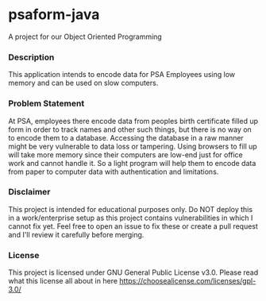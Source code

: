 # psaform-java

A project for our Object Oriented Programming

### Description

This application intends to encode data for PSA Employees using low memory and can be used on slow computers. 

### Problem Statement

At PSA, employees there encode data from peoples birth certificate filled up form in order to track names and other such things, but there is no way on to encode them to a database. Accessing the database in a raw manner might be very vulnerable to data loss or tampering. Using browsers to fill up will take more memory since their computers are low-end just for office work and cannot handle it. So a light program will help them to encode data from paper to computer data with authentication and limitations.

### Disclaimer

This project is intended for educational purposes only. Do NOT deploy this in a work/enterprise setup as this project contains vulnerabilities in which I cannot fix yet. Feel free to open an issue to fix these or create a pull request and I'll review it carefully before merging.

### License

This project is licensed under GNU General Public License v3.0. Please read what this license all about in here https://choosealicense.com/licenses/gpl-3.0/
